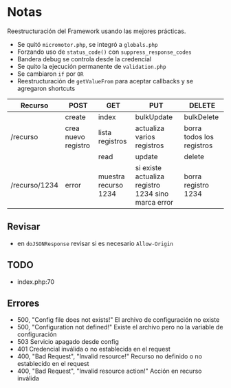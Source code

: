 Notas
=====


Reestructuración del Framework usando las mejores prácticas.

* Se quitó `micromotor.php`, se integró a `globals.php`
* Forzando uso de `status_code()` con `suppress_response_codes`
* Bandera debug se controla desde la credencial
* Se quito la ejecución permanente de `validation.php`
* Se cambiaron `if` por `OR`
* Reestructuración de `getValueFrom` para aceptar callbacks y se agregaron shortcuts
 

| Recurso  | POST   | GET  | PUT   | DELETE   |
|---|---|---|---|---|
|   | create  | index  | bulkUpdate  | bulkDelete  |
| /recurso  | crea nuevo registro  | lista registros   | actualiza varios registros   | borra todos los registros   |
|   |   | read  | update  | delete  |
| /recurso/1234  |  error | muestra recurso 1234  | si existe actualiza registro 1234 sino marca error  | borra registro 1234  |



Revisar
--------

* en `doJSONResponse` revisar si es necesario `Allow-Origin`

TODO
-----

* index.php:70


Errores
--------
* 500, "Config file does not exists!"
  El archivo de configuración no existe
* 500, "Configuration not defined!"
  Existe el archivo pero no la variable de configuración
* 503
  Servicio apagado desde config
* 401
  Credencial inválida o no establecida en el request
* 400, "Bad Request", "Invalid resource!"
  Recurso no definido o no establecido en el request
* 400, "Bad Request", "Invalid resource action!"
  Acción en recurso inválida
